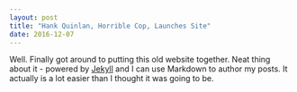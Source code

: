 ```yaml
---
layout: post
title: "Hank Quinlan, Horrible Cop, Launches Site"
date: 2016-12-07
---
```


Well. Finally got around to putting this old website together. Neat thing about it - powered by [Jekyll](http://jekyllrb.com) and I can use Markdown to author my posts. It actually is a lot easier than I thought it was going to be.